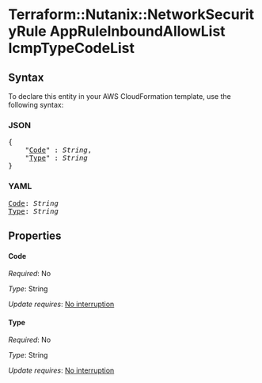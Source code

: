 # Terraform::Nutanix::NetworkSecurityRule AppRuleInboundAllowList IcmpTypeCodeList

## Syntax

To declare this entity in your AWS CloudFormation template, use the following syntax:

### JSON

<pre>
{
    "<a href="#code" title="Code">Code</a>" : <i>String</i>,
    "<a href="#type" title="Type">Type</a>" : <i>String</i>
}
</pre>

### YAML

<pre>
<a href="#code" title="Code">Code</a>: <i>String</i>
<a href="#type" title="Type">Type</a>: <i>String</i>
</pre>

## Properties

#### Code

_Required_: No

_Type_: String

_Update requires_: [No interruption](https://docs.aws.amazon.com/AWSCloudFormation/latest/UserGuide/using-cfn-updating-stacks-update-behaviors.html#update-no-interrupt)

#### Type

_Required_: No

_Type_: String

_Update requires_: [No interruption](https://docs.aws.amazon.com/AWSCloudFormation/latest/UserGuide/using-cfn-updating-stacks-update-behaviors.html#update-no-interrupt)

